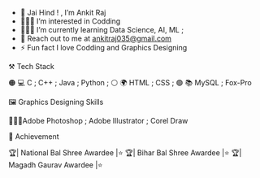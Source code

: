 - 👋 Jai Hind ! , I’m Ankit Raj
- 👨🏻‍💻 I’m interested in Codding
- 🧑🏻‍🏫 I’m currently learning Data Science, AI, ML ;
- 📨 Reach out to me at ankitraj035@gmail.com
- ⚡ Fun fact I love Codding and Graphics Designing

⚒️ Tech Stack

🟠 💻 C ; C++ ; Java ; Python ; 
⚪ 🌍 HTML ; CSS ;
🟢 📚 MySQL ;  Fox-Pro

🖼️ Graphics Designing Skills

👨🏻‍🎨Adobe Photoshop ; Adobe Illustrator ; Corel Draw

🏅 Achievement

🏆|  National Bal Shree Awardee |⭐
🏆|    Bihar Bal Shree Awardee  |⭐
🏆|    Magadh Gaurav Awardee    |⭐
<!---
ankitraj035/ankitraj035 is a ✨ special ✨ repository because its `README.md` (this file) appears on your GitHub profile.
You can click the Preview link to take a look at your changes.
--->
